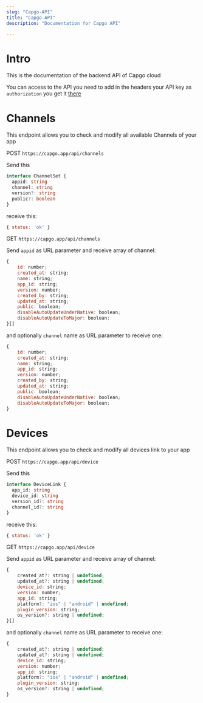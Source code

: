 ```yaml
---
slug: "Capgo-API"
title: "Capgo API"
description: "Documentation for Capgo API"

---
```

# Intro 
This is the documentation of the backend API of Capgo cloud

You can access to the API you need to add in the headers your API key as `authorization`
you get it [there](https://web.capgo.app/app/apikeys)

# Channels
This endpoint allows you to check and modify all available Channels of your app

POST `https://capgo.app/api/channels`

Send this
```typescript
interface ChannelSet {
  appid: string
  channel: string
  version?: string
  public?: boolean
}
```

receive this:
```javascript
{ status: 'ok' }
```


GET  `https://capgo.app/api/channels`

Send `appid` as URL parameter and receive array of channel:
```javascript
{
    id: number;
    created_at: string;
    name: string;
    app_id: string;
    version: number;
    created_by: string;
    updated_at: string;
    public: boolean;
    disableAutoUpdateUnderNative: boolean;
    disableAutoUpdateToMajor: boolean;
}[]
```
and optionally `channel` name as URL parameter to receive one:
```javascript
{
    id: number;
    created_at: string;
    name: string;
    app_id: string;
    version: number;
    created_by: string;
    updated_at: string;
    public: boolean;
    disableAutoUpdateUnderNative: boolean;
    disableAutoUpdateToMajor: boolean;
}
```

# Devices
This endpoint allows you to check and modify all devices link to your app

POST `https://capgo.app/api/device`

Send this
```typescript
interface DeviceLink {
  app_id: string
  device_id: string
  version_id?: string
  channel_id?: string
}
```

receive this:
```javascript
{ status: 'ok' }
```
GET  `https://capgo.app/api/device`

Send `appid` as URL parameter and receive array of channel:
```javascript
{
    created_at?: string | undefined;
    updated_at?: string | undefined;
    device_id: string;
    version: number;
    app_id: string;
    platform?: "ios" | "android" | undefined;
    plugin_version: string;
    os_version?: string | undefined;
}[]
```
and optionally `channel` name as URL parameter to receive one:
```javascript
{
    created_at?: string | undefined;
    updated_at?: string | undefined;
    device_id: string;
    version: number;
    app_id: string;
    platform?: "ios" | "android" | undefined;
    plugin_version: string;
    os_version?: string | undefined;
}
```

